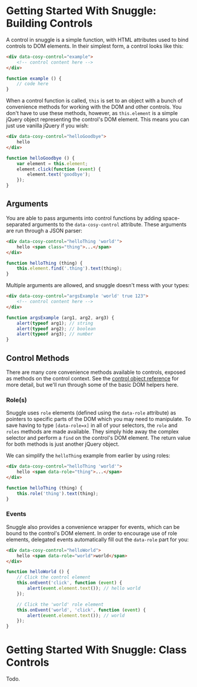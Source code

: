 
Getting Started With Snuggle: Building Controls
===============================================

A control in snuggle is a simple function, with HTML attributes used to bind controls to DOM elements. In their simplest form, a control looks like this:

```html
<div data-cosy-control="example">
    <!-- control content here -->
</div>
```

```js
function example () {
    // code here
}
```

When a control function is called, `this` is set to an object with a bunch of convenience methods for working with the DOM and other controls. You don't have to use these methods, however, as `this.element` is a simple jQuery object representing the control's DOM element. This means you can just use vanilla jQuery if you wish:

```html
<div data-cosy-control="helloGoodbye">
    hello
</div>
```

```js
function helloGoodbye () {
    var element = this.element;
    element.click(function (event) {
        element.text('goodbye');
    });
}
```


Arguments
---------

You are able to pass arguments into control functions by adding space-separated arguments to the `data-cosy-control` attribute. These arguments are run through a JSON parser:

```html
<div data-cosy-control="helloThing 'world'">
    hello <span class="thing">...</span>
</div>
```

```js
function helloThing (thing) {
    this.element.find('.thing').text(thing);
}
```

Multiple arguments are allowed, and snuggle doesn't mess with your types:

```html
<div data-cosy-control="argsExample 'world' true 123">
    <!-- control content here -->
</div>
```

```js
function argsExample (arg1, arg2, arg3) {
    alert(typeof arg1); // string
    alert(typeof arg2); // boolean
    alert(typeof arg3); // number
}
```


Control Methods
---------------

There are many core convenience methods available to controls, exposed as methods on the control context. See the [control object reference](../reference/control-object.md) for more detail, but we'll run through some of the basic DOM helpers here.


### Role(s)

Snuggle uses `role` elements (defined using the `data-role` attribute) as pointers to specific parts of the DOM which you may need to manipulate. To save having to type `[data-role=x]` in all of your selectors, the `role` and `roles` methods are made available. They simply hide away the complex selector and perform a `find` on the control's DOM element. The return value for both methods is just another jQuery object.

We can simplify the `helloThing` example from earlier by using roles:

```html
<div data-cosy-control="helloThing 'world'">
    hello <span data-role="thing">...</span>
</div>
```

```js
function helloThing (thing) {
    this.role('thing').text(thing);
}
```

### Events

Snuggle also provides a convenience wrapper for events, which can be bound to the control's DOM element. In order to encourage use of role elements, delegated events automatically fill out the `data-role` part for you:

```html
<div data-cosy-control="helloWorld">
    hello <span data-role="world">world</span>
</div>
```

```js
function helloWorld () {
    // Click the control element
    this.onEvent('click', function (event) {
        alert(event.element.text()); // hello world
    });

    // Click the 'world' role element
    this.onEvent('world', 'click', function (event) {
        alert(event.element.text()); // world
    });
}
```

Getting Started With Snuggle: Class Controls
============================================

Todo.
